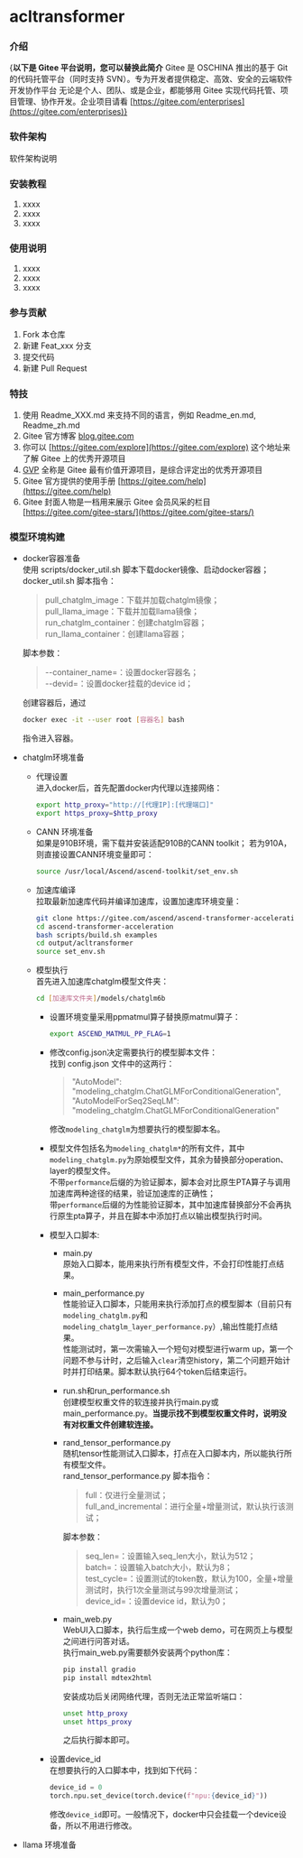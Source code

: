 # acltransformer

### 介绍
{**以下是 Gitee 平台说明，您可以替换此简介**
Gitee 是 OSCHINA 推出的基于 Git 的代码托管平台（同时支持 SVN）。专为开发者提供稳定、高效、安全的云端软件开发协作平台
无论是个人、团队、或是企业，都能够用 Gitee 实现代码托管、项目管理、协作开发。企业项目请看 [https://gitee.com/enterprises](https://gitee.com/enterprises)}

### 软件架构
软件架构说明


### 安装教程

1.  xxxx
2.  xxxx
3.  xxxx

### 使用说明

1.  xxxx
2.  xxxx
3.  xxxx

### 参与贡献

1.  Fork 本仓库
2.  新建 Feat_xxx 分支
3.  提交代码
4.  新建 Pull Request


### 特技

1.  使用 Readme\_XXX.md 来支持不同的语言，例如 Readme\_en.md, Readme\_zh.md
2.  Gitee 官方博客 [blog.gitee.com](https://blog.gitee.com)
3.  你可以 [https://gitee.com/explore](https://gitee.com/explore) 这个地址来了解 Gitee 上的优秀开源项目
4.  [GVP](https://gitee.com/gvp) 全称是 Gitee 最有价值开源项目，是综合评定出的优秀开源项目
5.  Gitee 官方提供的使用手册 [https://gitee.com/help](https://gitee.com/help)
6.  Gitee 封面人物是一档用来展示 Gitee 会员风采的栏目 [https://gitee.com/gitee-stars/](https://gitee.com/gitee-stars/)

### 模型环境构建
+ docker容器准备<br>
    使用 scripts/docker_util.sh 脚本下载docker镜像、启动docker容器；<br>
    docker_util.sh 脚本指令：
    >   pull_chatglm_image：下载并加载chatglm镜像；<br>
    >   pull_llama_image：下载并加载llama镜像；<br>
    >   run_chatglm_container：创建chatglm容器；<br>
    >   run_llama_container：创建llama容器；
    
    脚本参数：
    >   --container_name=：设置docker容器名；<br>
    >   --devid=：设置docker挂载的device id；
    
    创建容器后，通过
    ```sh
    docker exec -it --user root [容器名] bash
    ```
    指令进入容器。
+ chatglm环境准备
  - 代理设置<br>
    进入docker后，首先配置docker内代理以连接网络：
    ```sh
    export http_proxy="http://[代理IP]:[代理端口]"
    export https_proxy=$http_proxy
    ```
  - CANN 环境准备<br>
    如果是910B环境，需下载并安装适配910B的CANN toolkit；
    若为910A，则直接设置CANN环境变量即可：
    ```sh
    source /usr/local/Ascend/ascend-toolkit/set_env.sh
    ```
  - 加速库编译<br>
    拉取最新加速库代码并编译加速库，设置加速库环境变量：
    ```sh
    git clone https://gitee.com/ascend/ascend-transformer-acceleration.git
    cd ascend-transformer-acceleration
    bash scripts/build.sh examples
    cd output/acltransformer
    source set_env.sh
    ```
  - 模型执行<br>
    首先进入加速库chatglm模型文件夹：
    ```sh
    cd [加速库文件夹]/models/chatglm6b
    ```
      * 设置环境变量采用ppmatmul算子替换原matmul算子：
        ```sh
        export ASCEND_MATMUL_PP_FLAG=1
        ```
      * 修改config.json决定需要执行的模型脚本文件：<br>
        找到 config.json 文件中的这两行：
        >   "AutoModel": "modeling_chatglm.ChatGLMForConditionalGeneration",<br>
        >   "AutoModelForSeq2SeqLM": "modeling_chatglm.ChatGLMForConditionalGeneration"
        
        修改```modeling_chatglm```为想要执行的模型脚本名。
      * 模型文件包括名为```modeling_chatglm*```的所有文件，其中```modeling_chatglm.py```为原始模型文件，其余为替换部分operation、layer的模型文件。<br>
        不带```performance```后缀的为验证脚本，脚本会对比原生PTA算子与调用加速库两种途径的结果，验证加速库的正确性；<br>
        带```performance```后缀的为性能验证脚本，其中加速库替换部分不会再执行原生pta算子，并且在脚本中添加打点以输出模型执行时间。
      * 模型入口脚本:
          + main.py<br>
            原始入口脚本，能用来执行所有模型文件，不会打印性能打点结果。
          + main_performance.py<br>
            性能验证入口脚本，只能用来执行添加打点的模型脚本（目前只有```modeling_chatglm.py```和```modeling_chatglm_layer_performance.py```）,输出性能打点结果。<br>
            性能测试时，第一次需输入一个短句对模型进行warm up，第一个问题不参与计时，之后输入```clear```清空history，第二个问题开始计时并打印结果。脚本默认执行64个token后结束运行。
          + run.sh和run_performance.sh<br>
            创建模型权重文件的软连接并执行main.py或main_performance.py。**当提示找不到模型权重文件时，说明没有对权重文件创建软连接。**
          + rand_tensor_performance.py<br>
            随机tensor性能测试入口脚本，打点在入口脚本内，所以能执行所有模型文件。<br>
            rand_tensor_performance.py 脚本指令：
            >   full：仅进行全量测试；<br>
            >   full_and_incremental：进行全量+增量测试，默认执行该测试；
            
            脚本参数：
            >   seq_len=：设置输入seq_len大小，默认为512；<br>
            >   batch=：设置输入batch大小，默认为8；<br>
            >   test_cycle=：设置测试的token数，默认为100，全量+增量测试时，执行1次全量测试与99次增量测试；<br>
            >   device_id=：设置device id，默认为0；

          + main_web.py<br>
            WebUI入口脚本，执行后生成一个web demo，可在网页上与模型之间进行问答对话。<br>
            执行main_web.py需要额外安装两个python库：
            ```sh
            pip install gradio
            pip install mdtex2html
            ```
            安装成功后关闭网络代理，否则无法正常监听端口：
            ```sh
            unset http_proxy
            unset https_proxy
            ```
            之后执行脚本即可。
      * 设置device_id<br>
        在想要执行的入口脚本中，找到如下代码：
        ```python
        device_id = 0
        torch.npu.set_device(torch.device(f"npu:{device_id}"))
        ```
        修改```device_id```即可。一般情况下，docker中只会挂载一个device设备，所以不用进行修改。
  

+ llama 环境准备
  